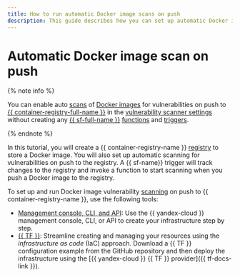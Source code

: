 ```yaml
---
title: How to run automatic Docker image scans on push
description: This guide describes how you can set up automatic Docker image scans on push to {{ container-registry-full-name }}.
---
```


# Automatic Docker image scan on push


{% note info %}

You can enable auto [scans](../../concepts/vulnerability-scanner.md) of [Docker images](../../concepts/docker-image.md) for vulnerabilities on push to [{{ container-registry-full-name }}](../../../container-registry/) in the [vulnerability scanner settings](../../operations/scanning-docker-image.md#automatically) without creating any [{{ sf-full-name }}](../../../functions/) [functions](../../../functions/concepts/function.md) and [triggers](../../../functions/concepts/trigger/index.md).

{% endnote %}

In this tutorial, you will create a {{ container-registry-name }} [registry](../../concepts/registry.md) to store a Docker image. You will also set up automatic scanning for vulnerabilities on push to the registry. A {{ sf-name}} trigger will track changes to the registry and invoke a function to start scanning when you push a Docker image to the registry.

To set up and run Docker image vulnerability [scanning](../../concepts/vulnerability-scanner.md) on push to {{ container-registry-name }}, use the following tools:

* [Management console, CLI, and API](console.md): Use the {{ yandex-cloud }} management console, CLI, or API to create your infrastructure step by step.
* [{{ TF }}](terraform.md): Streamline creating and managing your resources using the _infrastructure as code_ (IaC) approach. Download a {{ TF }} configuration example from the GitHub repository and then deploy the infrastructure using the [{{ yandex-cloud }} {{ TF }} provider]({{ tf-docs-link }}).